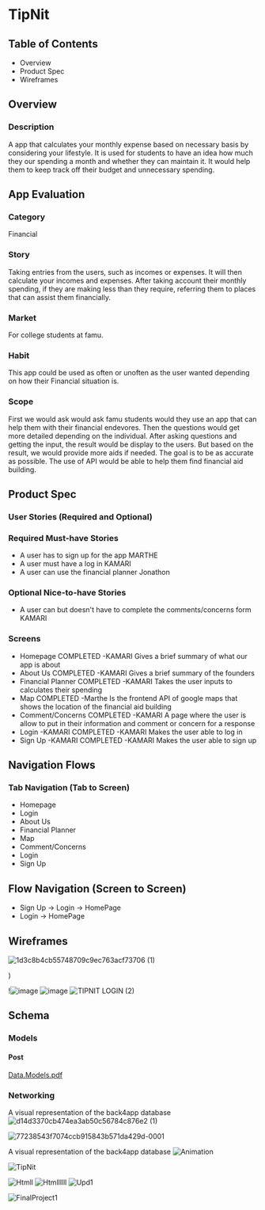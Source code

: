  #											 TipNit
## Table of Contents
* Overview
*	Product Spec
*	Wireframes
## Overview
### Description
A app that calculates your monthly expense based on necessary basis by considering your lifestyle. It is used for students to have an idea how much they our spending a month and whether they can maintain it. It would help them to keep track off their budget and unnecessary spending.
## App Evaluation
###	Category 
Financial
###	Story 
   Taking entries from the users, such as incomes or expenses. It will then calculate your incomes and expenses. After taking account their monthly spending, if they are making less than they require, referring them to places that can assist them financially.
###	Market 

For college students at famu. 
###	Habit 
This app could be used as often or unoften as the user wanted depending on how their Financial situation is.
### Scope 
First we would ask would ask famu students would they use an app that can help them with their financial endevores. Then the questions would get more detailed depending on the individual. After asking questions and getting the input, the result would be display to the users. But based on the result, we would provide more aids if needed. The goal is to be as accurate as possible. The use of API would be able to help them find financial aid building.
## Product Spec
### User Stories (Required and Optional)
### Required Must-have Stories
*	A user has to sign up for the app MARTHE
*	A user must have a log in KAMARI
*	A user can use the financial planner Jonathon
	
### Optional Nice-to-have Stories
*	A user can but doesn't have to complete the comments/concerns form KAMARI	
### Screens

* Homepage COMPLETED -KAMARI
Gives a brief summary of what our app is about
* About Us COMPLETED -KAMARI
Gives a brief summary of the founders
* Financial Planner COMPLETED -KAMARI
Takes the user inputs to calculates their spending
* Map COMPLETED -Marthe
Is the frontend API of google maps that shows the location of the financial aid building
* Comment/Concerns COMPLETED -KAMARI
A page where the user is allow to put in their information and comment or concern for a response
* Login  -KAMARI COMPLETED -KAMARI
Makes the user able to log in
* Sign Up  -KAMARI COMPLETED -KAMARI
Makes the user able to sign up
 ## Navigation Flows
### Tab Navigation (Tab to Screen)
* Homepage 	
* Login 
* About Us 
* Financial Planner 
* Map 
* Comment/Concerns 
* Login 
* Sign Up
## Flow Navigation (Screen to Screen)
*	Sign Up -> Login -> HomePage
*	Login -> HomePage
## Wireframes
   
![1d3c8b4cb55748709c9ec763acf73706 (1)](https://user-images.githubusercontent.com/70302665/194457482-af39f551-2980-4f1d-92c3-995903c90faa.jpeg)

)

!![image](https://user-images.githubusercontent.com/70302665/193974656-aac6acd9-54f9-4212-a013-4387090400f5.png)
![image](https://user-images.githubusercontent.com/70302665/193973450-24d766c6-8a50-4d6b-afc7-79ecc53b25bc.png)
![TIPNIT LOGIN (2)](https://user-images.githubusercontent.com/70302665/193977405-5961dd94-f495-45b0-afc3-c57229ebe036.JPG)
## Schema
### Models
#### Post
[Data.Models.pdf](https://github.com/Tipnit/demo-repository/files/9770300/Data.Models.pdf)




### Networking

A visual representation of the back4app database
![d14d3370cb474ea3ab50c56784c876e2 (1)](https://user-images.githubusercontent.com/70302665/195493526-6cb8c090-d87e-4cc0-bc9b-d2de75253867.jpeg)

   
![77238543f7074ccb915843b571da429d-0001](https://user-images.githubusercontent.com/70302665/195485826-b8ff52db-9f26-4f59-9379-ddb55d016704.jpg)

A visual representation of the back4app database
![Animation](https://user-images.githubusercontent.com/112031151/196852315-be8b651b-4a10-4350-928b-5a55694a6332.gif)

![TipNit](https://user-images.githubusercontent.com/77214902/202350011-4a56ec83-216f-44c4-aa4e-469473fb000a.gif)


![Htmll](https://user-images.githubusercontent.com/70302665/199636298-9d336de3-ac20-4098-bf94-98f2141d2ed5.gif)
![Htmllllll](https://user-images.githubusercontent.com/70302665/200990120-32a7b3b0-dd63-40b3-bff9-b10a494d8c48.gif)
![Upd1](https://user-images.githubusercontent.com/70302665/200992087-e5c71a3a-5809-4616-b699-9fe722ffb18a.gif)


![FinalProject1](https://user-images.githubusercontent.com/112031151/205552270-dcf87cad-07ed-4cdc-8ec6-614155a94d1e.gif)


